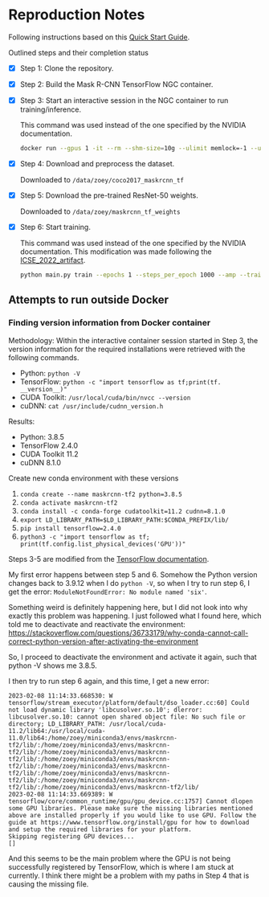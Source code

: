 # Reproduction Notes

Following instructions based on this [Quick Start Guide](https://github.com/NVIDIA/DeepLearningExamples/tree/master/TensorFlow2/Segmentation/MaskRCNN#quick-start-guide).

Outlined steps and their completion status
- [x] Step 1: Clone the repository.
- [x] Step 2: Build the Mask R-CNN TensorFlow NGC container.
- [x] Step 3: Start an interactive session in the NGC container to run training/inference.

   This command was used instead of the one specified by the NVIDIA documentation.

   ```bash
   docker run --gpus 1 -it --rm --shm-size=10g --ulimit memlock=-1 --ulimit stack=67108864 -v /data/zoey/coco2017_maskrcnn_tf:/data -v /data/zoey/maskrcnn_tf_weights:/weights -v /data/zoey/maskrcnn_tf_results:/results nvidia_mrcnn_tf2
   ```

- [x] Step 4: Download and preprocess the dataset.

  Downloaded to `/data/zoey/coco2017_maskrcnn_tf`

- [x] Step 5: Download the pre-trained ResNet-50 weights.

  Downloaded to `/data/zoey/maskrcnn_tf_weights`

- [x] Step 6: Start training.
  
  This command was used instead of the one specified by the NVIDIA documentation. This modification was made following the [ICSE_2022_artifact](https://github.com/stefanos1316/ICSE_2022_artifact/blob/main/run.sh).

   ```bash
   python main.py train --epochs 1 --steps_per_epoch 1000 --amp --train_batch_size 4
   ```

## Attempts to run outside Docker

### Finding version information from Docker container
Methodology: Within the interactive container session started in Step 3, the version information for the required installations were retrieved with the following commands.
- Python: `python -V`
- TensorFlow: `python -c "import tensorflow as tf;print(tf. __version__)"`
- CUDA Toolkit: `/usr/local/cuda/bin/nvcc --version`
- cuDNN: `cat /usr/include/cudnn_version.h`

Results:
- Python: 3.8.5
- TensorFlow 2.4.0
- CUDA Toolkit 11.2
- cuDNN 8.1.0

Create new conda environment with these versions
1. `conda create --name maskrcnn-tf2 python=3.8.5`
2. `conda activate maskrcnn-tf2`
3. `conda install -c conda-forge cudatoolkit=11.2 cudnn=8.1.0`
4. `export LD_LIBRARY_PATH=$LD_LIBRARY_PATH:$CONDA_PREFIX/lib/`
5. `pip install tensorflow=2.4.0`
6. `python3 -c "import tensorflow as tf; print(tf.config.list_physical_devices('GPU'))"`

Steps 3-5 are modified from the [TensorFlow documentation](https://www.tensorflow.org/install/pip).

My first error happens between step 5 and 6. Somehow the Python version changes back to 3.9.12 when I do `python -V`, so when I try to run step 6, I get the error: `ModuleNotFoundError: No module named 'six'`.

Something weird is definitely happening here, but I did not look into why exactly this problem was happening. I just followed what I found here, which told me to deactivate and reactivate the environment: https://stackoverflow.com/questions/36733179/why-conda-cannot-call-correct-python-version-after-activating-the-environment

So, I proceed to deactivate the environment and activate it again, such that python -V shows me 3.8.5.

I then try to run step 6 again, and this time, I get a new error:
```
2023-02-08 11:14:33.668530: W tensorflow/stream_executor/platform/default/dso_loader.cc:60] Could not load dynamic library 'libcusolver.so.10'; dlerror: libcusolver.so.10: cannot open shared object file: No such file or directory; LD_LIBRARY_PATH: /usr/local/cuda-11.2/lib64:/usr/local/cuda-11.0/lib64:/home/zoey/miniconda3/envs/maskrcnn-tf2/lib/:/home/zoey/miniconda3/envs/maskrcnn-tf2/lib/:/home/zoey/miniconda3/envs/maskrcnn-tf2/lib/:/home/zoey/miniconda3/envs/maskrcnn-tf2/lib/:/home/zoey/miniconda3/envs/maskrcnn-tf2/lib/:/home/zoey/miniconda3/envs/maskrcnn-tf2/lib/:/home/zoey/miniconda3/envs/maskrcnn-tf2/lib/:/home/zoey/miniconda3/envs/maskrcnn-tf2/lib/
2023-02-08 11:14:33.669389: W tensorflow/core/common_runtime/gpu/gpu_device.cc:1757] Cannot dlopen some GPU libraries. Please make sure the missing libraries mentioned above are installed properly if you would like to use GPU. Follow the guide at https://www.tensorflow.org/install/gpu for how to download and setup the required libraries for your platform.
Skipping registering GPU devices...
[]
```

And this seems to be the main problem where the GPU is not being successfully registered by TensorFlow, which is where I am stuck at currently. I think there might be a problem with my paths in Step 4 that is causing the missing file.
